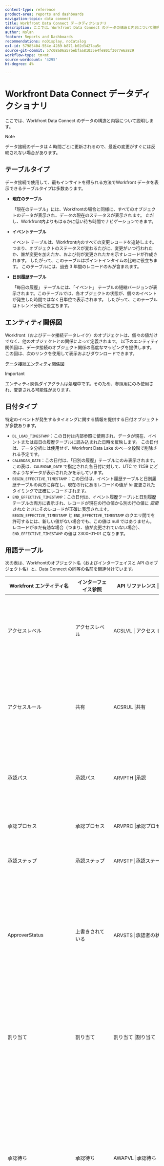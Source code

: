 ```yaml
---
content-type: reference
product-area: reports and dashboards
navigation-topic: data connect
title: Workfront Data Connect データディクショナリ
description: ここでは、Workfront Data Connect のデータの構造と内容について説明します。
author: Nolan
feature: Reports and Dashboards
recommendations: noDisplay, noCatalog
exl-id: 57985404-554e-4289-b871-b02d3427aa5c
source-git-commit: 57c08a06a57bebfaa81035e4fe801f3077e6a829
workflow-type: tm+mt
source-wordcount: '4295'
ht-degree: 4%

---
```


# Workfront Data Connect データディクショナリ

ここでは、Workfront Data Connect のデータの構造と内容について説明します。

>[!NOTE]
>
>データ接続のデータは 4 時間ごとに更新されるので、最近の変更がすぐには反映されない場合があります。

## テーブルタイプ

データ接続で使用して、最もインサイトを得られる方法でWorkfront データを表示できるテーブルタイプは多数あります。

* **現在のテーブル**

  「現在のテーブル」には、Workfrontの場合と同様に、すべてのオブジェクトのデータが表示され、データの現在のステータスが表示されます。 ただし、Workfront内よりもはるかに低い待ち時間でナビゲーションできます。

* **イベントテーブル**

  イベント テーブルは、Workfront内のすべての変更レコードを追跡します。つまり、オブジェクトのステータスが変わるたびに、変更がいつ行われたか、誰が変更を加えたか、および何が変更されたかを示すレコードが作成されます。 したがって、このテーブルはポイントインタイムの比較に役立ちます。 このテーブルには、過去 3 年間のレコードのみが含まれます。

* **日別履歴テーブル**

  「毎日の履歴」 テーブルには、「イベント」 テーブルの短縮バージョンが表示されます。このテーブルでは、各オブジェクトの状態が、個々のイベントが発生した時間ではなく日単位で表示されます。 したがって、このテーブルはトレンド分析に役立ちます。

<!-- Custom table -->

## エンティティ関係図

Workfront（およびデータ接続データレイク）のオブジェクトは、個々の値だけでなく、他のオブジェクトとの関係によって定義されます。 以下のエンティティ関係図は、データ接続のオブジェクト関係の高度なマッピングを提供します。 この図は、次のリンクを使用して表示およびダウンロードできます。

[データ接続エンティティ関係図](/help/quicksilver/reports-and-dashboards/data-lake/assets/Workfront-data-lake_entity-relationship-diagram.pdf)

>[!IMPORTANT]
>
>エンティティ関係ダイアグラムは処理中です。そのため、参照用にのみ使用され、変更される可能性があります。

## 日付タイプ

特定のイベントが発生するタイミングに関する情報を提供する日付オブジェクトが多数あります。

* `DL_LOAD_TIMESTAMP`：この日付は内部参照に使用され、データが現在、イベントまたは毎日の履歴テーブルに読み込まれた日時を反映します。 この日付は、データ分析には使用せず、Workfront Data Lake のベータ段階で削除される予定です。
* `CALENDAR_DATE`：この日付は、「日別の履歴」テーブルにのみ表示されます。 この表は、`CALENDAR_DATE` で指定された各日付に対して、UTC で 11:59 にどのようなデータが表示されたかを示しています。
* `BEGIN_EFFECTIVE_TIMESTAMP`：この日付は、イベント履歴テーブルと日別履歴テーブルの両方に存在し、現在の行にあるレコードの値が _to_ 変更されたタイミングで正確にレコードされます。
* `END_EFFECTIVE_TIMESTAMP`：この日付は、イベント履歴テーブルと日別履歴テーブルの両方に表示され、レコードが現在の行の値から別の行の値に _変更された_ ときにそのレコードが正確に表示されます。 `BEGIN_EFFECTIVE_TIMESTAMP` と `END_EFFECTIVE_TIMESTAMP` のクエリ間でを許可するには、新しい値がない場合でも、この値は null ではありません。 レコードがまだ有効な場合（つまり、値が変更されていない場合）、`END_EFFECTIVE_TIMESTAMP` の値は 2300-01-01 になります。

## 用語テーブル

次の表は、Workfrontのオブジェクト名（およびインターフェイスと API のオブジェクト名）と、Data Connect の同等の名前を関連付けています。

<table>
  <thead>
    <tr>
        <th>Workfront エンティティ名</th>
        <th>インターフェイス参照</th>
        <th>API リファレンス | ラベル</th>
        <th>Data Lake テーブル</th>
        <th>オプション</th>
        <th>関係フィールド</th>
        <th>関係テーブルとフィールド</th>
    </tr>
  </thead>
  <tbody>
    <tr>
        <td>アクセスレベル</td>
        <td>アクセスレベル</td>
        <td>ACSLVL | アクセス レベル</td>
        <td>ACCESSLEVELS_CURRENT<br>ACCESSLEVELS_DAILY_HISTORY<br>ACCESSLEVELS_EVENT</td>
        <td></td>
        <td>ACCESSLEVELID （self） <br>APPGLOBALID<br>LASTUPDATEDBYID<br>LEGACYACCESSLEVELID<br>OBJID<br>SYSID</td>
        <td>Self<br>Not 関係。内部アプリケーションの目的で使用されます <br>USER_CURRENT | USERID<br> 関係ではありません。内部アプリケーション目的で使用されます。<br>OBJCODE フィールドで識別されるオブジェクトの ID<br> 関係ではありません。内部アプリケーション目的で使用されます。</td>
    </tr>
    <tr>
        <td>アクセスルール</td>
        <td>共有</td>
        <td>ACSRUL |共有</td>
        <td>ACCESSRULES_CURRENT<br>ACCESSRULES_DAILY_HISTORY<br>ACCESSRULES_EVENT</td>
        <td></td>
        <td>ACCESSORID <br>ACCESSRULEID （self） <br>ANCESTORID <br>LASTUPDATEDBYID <br>SECURITYOBJID <br>SYSID</td>
        <td>ACCESSOROBJCODE フィールドで識別されるオブジェクトの ID<br>Self<br>ANCESTOROBJCODE フィールドで識別されるオブジェクトの ID<br>USERS_CURRENT | USERID<br>SECURITYOBJCODE フィールドで識別されるオブジェクトの ID<br> リレーションシップではありません。内部アプリケーションの目的で使用されます</td>
    </tr>
    <tr>
        <td>承認パス</td>
        <td>承認パス</td>
        <td>ARVPTH |承認</td>
        <td>APPROVALPATHS_CURRENT<br>APPROVALPATHS_DAILY_HISTORY<br>APPROVALPATHS_EVENT</td>
        <td></td>
        <td>APPROVALPATHID （セルフ） <br>APPROVALPROCESSID <br>ENTEREDBYID <br>GLOBALPATHID <br>LASTUPDATEDBYID <br>SYSID</td>
        <td>Self<br>APPROVALPROCESSES_CURRENT | APPROVALPROCESSID<br>USERS_CURRENT | USERID<br> 関係ではありません。内部アプリケーションの目的で使用されます <br>USERS_CURRENT | USERID<br> 関係ではありません。内部アプリケーションに使用されます</td>
    </tr>
    <tr>
        <td>承認プロセス</td>
        <td>承認プロセス</td>
        <td>ARVPRC |承認プロセス</td>
        <td>APPROVALPROCESSES_CURRENT<br>APPROVALPROCESSES_DAILY_HISTORY<br>APPROVALPROCESSES_EVENT</td>
        <td></td>
        <td>APPROVALPROCESSID （self） <br>ENTEREDBYID <br>LASTUPDATEDBYID<br>SYSID</td>
        <td>Self<br>USERS_CURRENT | USERID<br>USERS_CURRENT | USERID<br> 関係ではありません。内部アプリケーションに使用されます</td>
    </tr>
    <tr>
        <td>承認ステップ</td>
        <td>承認ステップ</td>
        <td>ARVSTP |承認ステージ</td>
        <td>APPROVALSTEPS_CURRENT<br>APPROVALSTEPS_DAILY_HISTORY<br>APPROVALSTEPS_EVENT</td>
        <td></td>
        <td>APPROVALPATHID <br>APPROVALSTEPID （self） <br>SYSID</td>
        <td>APPROVALPATHS_CURRENT | APPROVALPATHID<br>Self<br> 関係ではありません。内部適用のために使用されます</td>
    </tr>
    <tr>
        <td>ApproverStatus</td>
        <td>上書きされている</td>
        <td>ARVSTS |承認者の状態</td>
        <td>APPROVERSTATES_CURRENT<br>APPROVERSTATES_DAILY_HISTORY<br>APPROVERSTATES_EVENT</td>
        <td></td>
        <td>APPROVERSTATUSID （self） <br>APPROVABLEOBJID<br>APPROVALSTEPID<br>APPROVEDBYID <br>DELEGATEUSERID<br>LASTUPDATEDBYID <br>OPTASKID<br>OVERRIDDENUSERID<br>PROJECTID<br>STEPAPPROVERID<br>SYSID<br>TASKID<br>WILDCARDUSERID</td>
        <td>Self<br>APPROVABLEOBJCODE フィールドで識別されるオブジェクト ID<br>APPROVALSTEPS_CURRENT | APPROVALSTEPID<br>USERS_CURRENT | ユーザー ID <br>USERS_CURRENT | USERID<br>USERS_CURRENT | ユーザー ID <br>OPTASKS_CURRENT | OPTASKID<br>USERS_CURRENT | USERID<br>PROJECTS_CURRENT | PROJECTID<br>USERS_CURRENT | USERID<br> 関係ではありません。内部アプリケーションの目的で使用されます <br>TASKS_CURRENT | TASKID<br>USERS_CURRENT | ユーザー ID</td>
    </tr>
    <tr>
        <td>割り当て</td>
        <td>割り当て</td>
        <td>割り当て |割り当て</td>
        <td>ASSIGNMENTS_CURRENT<br>ASSIGNMENTS_DAILY_HISTORY<br>ASSIGNMENTS_EVENT</td>
        <td></td>
        <td>ASSIGNEDBYID<br>ASSIGNEDTOID<br>ASSIGNMENTID （self） <br>CATEGORYID<br>CLASSIFIERID<br>OPTASKID<br>PRIVATERATECARDID<br>PROJECTID<br>ROLEID<br>TASKID<br>TEAMID</td>
        <td>USER_CURRENT | USERID<br>USER_CURRENT | USERID<br>Self<br>CATEGORIES_CURRENT | CATEGORYID<br>Classifier テーブルは現在サポートされていません <br>OPTASK_CURRENT | OPTASKID<br>RATECARD_CURRENT | RATECARDID<br>PROJECT_CURRENT | PROJECTID<br>ROLE_CURRENT | ROLEID<br>TASK_CURRENT | TASKID<br>TEAM_CURRENT | TEAMID</td>
    </tr>
    <tr>
        <td>承認待ち</td>
        <td>承認待ち</td>
        <td>AWAPVL |承認待ち</td>
        <td>AWAITINGAPPROVALS_CURRENT<br>AWAITINGAPPROVALS_DAILY_HISTORY<br>AWAITINGAPPROVALS_EVENT</td>
        <td></td>
        <td>ACCESSREQUESTID<br>APPROVABLEID <br>APPROVERID <br>AWAITINGAPPROVALID （self） <br>DOCUMENTID <br>DOCUMENTVERSIONID<br>OPTASKID <br>PROJECTID <br>ROLEID <br>SUBMITTEDBYID <br>SYSID<br>TASKID <br>TEAMID <br>TIMESHEETID<br>USERID</td>
        <td>アクセス要求テーブルは現在サポートされていません <br> リレーションシップではありません。内部アプリケーションの目的で使用されます <br>USERS_CURRENT | USERID<br>Self<br>DOCUMENTS_CURRENT | DOCUMENTID<br>DOCUMENTVERSIONS_CURRENT | DOCUMENTVERSIONID<br>OPTASKS_CURRENT | OPTASKID<br>PROJECTS_CURRENT | PROJECTID<br>ROLES_CURRENT | ROLEID<br>USERS_CURRENT | USERID<br> 関係ではありません。内部アプリケーションの目的で使用されます <br>TASKS_CURRENT | TASKID<br>TEAMS_CURRENT | TEAMID<br>TIMESHEETS_CURRENT | TIMESHEETID<br>USERS_CURRENT | ユーザー ID</td>
    </tr>
    <tr>
        <td>ベースライン</td>
        <td>ベースライン</td>
        <td>ブリン | ベースライン</td>
        <td>BASELINES_CURRENT<br>BASELINES_DAILY_HISTORY<br>BASELINES_EVENT</td>
        <td></td>
        <td>BASELINEID （self） <br>EXCHANGERATEID <br>PROJECTID <br>SYSID</td>
        <td>Self<br>EXCHANGERATES_CURRENT | EXCHANGERATEID<br>PROJECTS_CURRENT | PROJECTID<br> 関係ではありません。内部適用のために使用されます</td>
    </tr>
    <tr>
        <td>ベースライン タスク</td>
        <td>ベースライン タスク</td>
        <td>BSTSK | ベースライン タスク</td>
        <td>BASELINETASKS_CURRENT<br>BASELINETASKS_DAILY_HISTORY<br>BASELINETASKS_EVENT</td>
        <td></td>
        <td>BASELINEID<br>BASELINETASKID （self） <br>EXCHANGERATEID <br>PROJECTID <br>SYSID<br>TASKID</td>
        <td>BASELINES_CURRENT | BASELINEID<br>Self<br>EXCHANGERATES_CURRENT | EXCHANGERATEID<br>PROJECTS_CURRENT | PROJECTID<br> リレーションシップではありません。内部アプリケーションの目的で使用されます <br>TASKS_CURRENT | TASKID</td>
    </tr>
    <tr>
        <td>請求レート</td>
        <td>レートまたはレートの上書き</td>
        <td>率 |請求料率</td>
        <td>RATES_CURRENT<br>RATES_DAILY_HISTORY<br>RATES_EVENT</td>
        <td></td>
        <td>ASSIGNMENTID<br>CLASSIFIERID<br>EXCHANGERATEID<br>NLBRCATEGORYID<br>NONLABORRESOURCEID<br>OBJID<br>PROJECTID<br>RATECARDID<br>RATEID （自己） <br>ROLEID<br>SOURCERATECARDID<br>SYSID<br>TEMPLATEID<br>USERID</td>
        <td>ASSIGNMENTS_CURRENT | ASSIGNMENTID<br>Classifier テーブルは現在サポートされていません <br>EXCHANGERATES_CURRENT | EXCHANGERATEID<br> 労力以外のリソース カテゴリ テーブルは現在サポートされていません <br>NONLABORRESOURCES_CURRENT | NONLABORRESOURCEID<br>OBJCODE フィールドで識別されるオブジェクトの ID<br>PROJECTS_CURRENT | PROJECTID <br>RATECARD_CURRENT | RATECARDID<br>Self<br>ROLES_CURRENT | ROLEID <br>RATECARD_CURRENT | RATECARDID <br> 関係ではありません。内部アプリケーション用に使用されます <br>TEMPLATES_CURRNT | TEMPLATEID<br>USERS_CURRENT | ユーザー ID</td>
    </tr>
    <tr>
        <td>請求記録</td>
        <td>請求記録</td>
        <td>請求書 |請求記録</td>
        <td>BILLINGRECORDS_CURRENT<br>BILLINGRECORDS_DAILY_HISTORY<br>BILLINGRECORDS_EVENT</td>
        <td></td>
        <td>BILLINGRECORDID （self） <br>CATEGORYID<br>EXCHANGERATEID <br>INVOICEID <br>LASTUPDATEDBYID <br>PROJECTID <br>SYSID</td>
        <td>Self<br>CATEGORIES_CURRENT | CATEGORYID<br>EXCHANGERATES_CURRENT | EXCHANGERATEID <br> 請求書テーブルは現在サポートされていません <br>USERS_CURRENT | ユーザー ID <br>PROJECTS_CURRENT | PROJECTID   <br> 関係ではありません。内部適用目的で使用されます</td>
    </tr>
    <tr>
        <td>予約</td>
        <td>予約</td>
        <td>予約 |予約</td>
        <td>BOOKINGS_CURRENT<br>BOOKINGS_DAILY_HISTORY<br>BOOKINGS_EVENT</td>
        <td></td>
        <td>BOOKINGID （self） <br>ENTEREDBYID<br>LASTUPDATEDBYID<br>NLBRCATEGORYID<br>NONLABORRESOURCEID<br>OBJID<br>PROJECTID<br>SYSID<br>TASKID<br>TEMPLATEID<br>TEMPLATETASKID<br>TOPOBJID</td>
        <td>Self<br>USERS_CURRENT | USERID<br>USERS_CURRENT | USERID<br> 労力以外のリソース カテゴリ テーブルは現在サポートされていません <br>NONLABORRESOURCES_CURRENT | NONLABORRESOURCEID<br>OBJOBJCODE フィールドで識別されるオブジェクトの ID<br>PROJECTS_CURRENT | PROJECTID <br> リレーションシップではありません。内部アプリケーションの目的で使用されます <br>TASKS_CURRENT | TASKID     <br>TEMPLATES_CURRENT | TEMPLATEID<br>TEMPLATETASKS_CURRENT | TEMPLATETASKID<br>TOPOBJCODE フィールドで識別されるオブジェクトの ID</td>
    </tr>
    <tr>
        <td>カテゴリ</td>
        <td>カスタムフォーム</td>
        <td>CTGY | カテゴリ</td>
        <td>CATEGORIES_CURRENT<br>CATEGORIES_DAILY_HISTORY<br>CATEGORIES_EVENT</td>
        <td></td>
        <td>CATEGORYID （self） <br>ENTEREDBYID<br>GROUPID <br>LASTUPDATEDBYID <br>SYSID</td>
        <td>Self<br>USERS_CURRENT | USERID<br>GROUPS_CURRENT | GROUPID <br>USERS_CURRENT | USERID <br> 関係ではありません。内部アプリケーションに使用されます</td>
    </tr>
    <tr>
        <td>カテゴリパラメーター</td>
        <td>カスタムフォームフィールド</td>
        <td>CTGYPA | カテゴリパラメーター</td>
        <td>CATEGORIESPARAMETERS_CURRENT<br>CATEGORIESPARAMETERS_DAILY_HISTORY<br>CATEGORIESPARAMETERS_EVENT</td>
        <td></td>
        <td>CATEGORIESPARAMETERID （self） <br>CATEGORYID<br>PARAMETERGROUPID<br>PARAMETERID    <br>SYSID</td>
        <td>Self<br>CATEGORIES_CURRENT | CATEGORYID<br> パラメーターグループ テーブルは現在サポートされていません <br>PARAMETERS_CURRENT | パラメーター ID    <br> 関係ではありません。内部適用目的で使用されます</td>
    </tr>
    <tr>
        <td>会社</td>
        <td>会社</td>
        <td>CMPY |会社</td>
        <td>COMPANIES_CURRENT<br>COMPANIES_DAILY_HISTORY<br>COMPANIES_EVENT</td>
        <td></td>
        <td>CATEGORYID<br>COMPANYID （self） <br>ENTEREDBYID<br>GROUPID<br>LASTUPDATEDBYID<br>PRIVATERATECARDID<br>SYSID</td>
        <td>CATEGORIES_CURRENT | CATEGORYID<br>Self<br>USERS_CURRENT | ユーザー ID <br>GROUPS_CURRENT | GROUPID<br>USERS_CURRENT | ユーザー ID <br>RATECARD_CURRENT | RATECARDID<br> 関係ではありません。内部適用目的で使用されます</td>
    </tr>
    <tr>
        <td>カスタム四半期</td>
        <td>カスタム四半期</td>
        <td>CSTQRT |カスタム四半期</td>
        <td>CUSTOMQUARTERS_CURRENT<br>CUSTOMQUARTERS_DAILY_HISTORY<br>CUSTOMQUARTERS_EVENT</td>
        <td></td>
        <td>CUSTOMQUARTERID （self） <br>SYSID</td>
        <td>自己 <br> 関係ではありません。内部申請のために使用されます</td>
    </tr>
    <tr>
        <td>CustomEnum</td>
        <td>条件、優先度、重要度、ステータス</td>
        <td>システム | カスタム列挙</td>
        <td>CUSTOMENUMS_CURRENT<br>CUSTOMENUMS_DAILY_HISTORY<br>CUSTOMENUMS_EVENT</td>
        <td>レコードのタイプは、「enumClass」プロパティを使用して識別されます。 必要なタイプは次のとおりです。<br>CONDITION_OPTASK<br>CONDITION_PROJ<br>CONDITION_TASK<br>PRIORITY_OPTASK<br>PRIORITY_PROJ<br>PRIORITY_TASK<br>SEVERITY_OPTASK<br>STATUS_OPTASK<br>STATUS_PROJ<br>STATUS_TASK</td>
        <td>ENTEREDBYID<br>GROUPID</td>
        <td>USER_CURRENT | USERID<br>GROUP_CURRENT | GROUPID</td>
    </tr>
    <tr>
        <td>ドキュメント</td>
        <td>ドキュメント</td>
        <td>DOCU | ドキュメント</td>
        <td>DOCUMENTS_CURRENT<br>DOCUMENTS_DAILY_HISTORY<br>DOCUMENTS_EVENT<br>DOCUMENTS_CUSTOM_VALUE_CURRENT<br>DOCUMENTS_CUSTOM_VALUE_DAILY_HISTORY<br>DOCUMENTS_CUSTOM_VALUE_EVENT</td>
        <td></td>
        <td>CATEGORYID<br>CHECKEDOUTBYID<br>DOCUMENTID<br>DOCUMENTREQUESTID<br>EXCHANGERATEID<br>ITERATIONID<br>LASTNOTEID<br>LASTUPDATEDBYID<br>NOTEID<br>OBJID<br>OPTASKID<br>OWNERID<br>PORTFOLIID<br>PROGRAMID<br>PROJECTID<br>RELEASEVERSIONID<br>TASKID<br> TEMPLATEID<br>TEMPLATETASKID<br>TOPOBJID<br>USERID</td>
        <td>CATEGORIES_CURRENT | CATEGORYID<br>USER_CURRENT | USERID<br>Self<br>Document Request テーブルは現在サポートされていません <br>EXCHANGERATES_CURRENT | EXCHANGERATEID<br>ITERATIONS_CURRENT | ITERATIONID<br>NOTE_CURRENT | NOTEID<br>USER_CURRENT | USERID<br>NOTE_CURRENT | DOCOBJCODE 値 <br>OPTASK_CURRENT に応じた NOTEID<br>Varibale | OPTASKID<br>USER_CURRENT | ユーザー ID<br>PORTFOLIO_現在 | PORTFOLIOID<br>PROGRAM_CURRENT | PROGRAMID<br>PROJECT_CURRENT | PROJECTID<br>Release バージョン テーブルは現在サポートされていません <br>TASK_CURRENT | TASKID<br>TEMPLATES_CURRENT | TEMPLATEID<br>TEMPLATETASKS_CURRENT | TEMPLATETASKID<br>TOPOBJCODE value<br>USER_CURRENT に応じた変数 | ユーザー ID</td>
    </tr>
    <tr>
        <td>ドキュメントの承認</td>
        <td>ドキュメントの承認</td>
        <td>DOCAPL | ドキュメントの承認</td>
        <td>DOCAPPROVALS_CURRENT<br>DOCAPPROVALS_DAILY_HISTORY<br>DOCAPPROVALS_EVENT</td>
        <td></td>
        <td>APPROVERID<br>DOCAPPROVALID （self） <br>DOCUMENTID<br>NOTEID<br>REQUESTORID<br>SYSID</td>
        <td>USERS_CURRENT | USERID <br>Self<br>DOCUMENTS_CURRENT | DOCUMENTID<br>NOTES_CURRENT | NOTEID<br>USERS_CURRENT | USERID <br> 関係ではありません。内部アプリケーションに使用されます</td>
    </tr>
    <tr>
        <td>ドキュメントフォルダー</td>
        <td>ドキュメントフォルダー</td>
        <td>DOCFLD | DocsFolder</td>
        <td>DOCFOLDERS_CURRENT<br>DOCFOLDERS_DAILY_HISTORY<br>DOCFOLDERS_EVENT</td>
        <td></td>
        <td>DOCFOLDERID （self） <br>ENTEREDBYID<br>ISSUEID<br>ITERATIONID    <br>LINKEDFOLDERID<br>PARENTID<br>PORTFOLIIOID <br>PROGRAMID    <br>PROJECTID<br>SYSID<br>TASKID     <br>TEMPLATEID<br>TEMPLATETASKID<br>USERID</td>
        <td>Self<br>USERS_CURRENT | USERID<br>OPTASKS_CURRENT | OPTASKID<br>ITERATIONS_CURRENT | ITERATIONID<br>LINKEDFOLDERS_CURRENT | LINKEDFOLDERID<br>DOCFOLDERS_CURRENT | DOCFOLDERID<br>PORTFOLIO_現在 | ポートフォリオ ID <br>PROGRAM_CURRENT | PROGRAMID    <br>PROJECTS_CURRENT | PROJECTID <br> リレーションシップではありません。内部アプリケーションの目的で使用されます <br>TASKS_CURRENT | TASKID     <br>TEMPLATES_CURRENT | TEMPLATEID<br>TEMPLATETASKS_CURRENT | TEMPLATETASKID<br>USERS_CURRENT | ユーザー ID</td>
    </tr>
    <tr>
        <td>DocumentProvideMetadata</td>
        <td>ドキュメント提供メタデータ</td>
        <td>DOCMET | DocumentProviderMetadata</td>
        <td>DOCPROVIDERMETA_CURRENT<br>DOCPROVIDERMETA_DAILY_HISTORY<br>DOCPROVIDERMETA_EVENT</td>
        <td></td>
        <td>DOCPROVIDERMETAID （self） <br>SYSID</td>
        <td>自己 <br> 関係ではありません。内部申請のために使用されます</td>
    </tr>
    <tr>
        <td>DocumentProvider</td>
        <td>ドキュメント プロバイダー</td>
        <td>DOCPRO | ドキュメント プロバイダー</td>
        <td>DOCPROVIDERS_CURRENT<br>DOCPROVIDERS_DAILY_HISTORY<br>DOCPROVIDERS_EVENT</td>
        <td></td>
        <td>DOCPROVIDERCONFIGID<br>DOCPROVIDERID （self） <br>OWNERID    <br>SYSID</td>
        <td>DOCPROVIDERCONFIG_CURRENT | DOCPROVIDERCONFIGID<br>Self<br>USERS_CURRENT | ユーザー ID    <br> 関係ではありません。内部適用目的で使用されます</td>
    </tr>
    <tr>
        <td>DocumentProviderConfig</td>
        <td>ドキュメントプロバイダー設定</td>
        <td>DOCCFG | DocumentProviderConfig</td>
        <td>DOCPROVIDERCONFIG_CURRENT<br>DOCPROVIDERCONFIG_DAILY_HISTORY<br>DOCPROVIDERCONFIG_EVENT</td>
        <td></td>
        <td>DOCPROVIDERCONFIGID （self） <br>SYSID</td>
        <td>自己 <br> 関係ではありません。内部申請のために使用されます</td>
    </tr>
    <tr>
        <td>DocumentVersion</td>
        <td>ドキュメントのバージョン</td>
        <td>DOCV | ドキュメント バージョン</td>
        <td>DOCUMENTVERSIONS_CURRENT<br>DOCUMENTVERSIONS_DAILY_HISTORY<br>DOCUMENTVERSIONS_EVENT</td>
        <td></td>
        <td>DOCUMENTID<br>DOCUMENTPROVIDERID<br>DOCUMENTVERSIONID<br>ENTEREDBYID<br>EXTERNALSTORAGEID<br>PROOFAPPROVALSTATUSID<br>PROOFEDBYUSERID<br>PROOFID<br>PROOFOWNERID<br>PROOFSTAGEID</td>
        <td>DOCUMENT_CURRENT | DOCUMENTID<br>DOCPROVIDERS_CURRENT | DOCUMENTPROVIDERID<br>Self<br>USER_CURRENT | USERID<br>External ID<br>Proof Approval Status テーブルは現在サポートされていません <br>USER_CURRENT | USERID<br>Proof テーブルは現在サポートされていません <br>USER_CURRENT | USERID<br>Proof ステージ テーブルは現在サポートされていません</td>
    </tr>
    <tr>
        <td>為替レート</td>
        <td>為替レート</td>
        <td>EXRATE |為替相場</td>
        <td>EXCHANGERATES_CURRENT<br>EXCHANGERATES_DAILY_HISTORY<br>EXCHANGERATES_EVENT</td>
        <td></td>
        <td>EXCHANGERATEID （self） <br>PROJECTID<br>SYSID <br>TEMPLATEID  </td>
        <td>Self<br>PROJECTS_CURRENT | PROJECTID <br> リレーションシップではありません。内部アプリケーション用に使用されます <br>TEMPLATES_CURRENT | TEMPLATEID  </td>
    </tr>
    <tr>
        <td>費用</td>
        <td>費用</td>
        <td>有効期限 |費用</td>
        <td>EXPENSES_CURRENT<br>EXPENSES_DAILY_HISTORY<br>EXPENSES_EVENT</td>
        <td></td>
        <td>BILLINGRECORDID<br>CATEGORYID<br>ENTEREDBYID<br>EXCHANGERATEID<br>EXPENSEID （セルフ） <br>EXPENSETYPEID<br>LASTUPDATEDBYID<br>OBJID<br>PROJECTID<br>SYSID<br>TASKID<br>TEMPLATETASKID<br>TEMPLATETASKID<br>TOPOBJID</td>
        <td>BILLINGRECORDS_CURRENT | BILLINGRECORDID<br>CATEGORIES_CURRENT | CATEGORYID<br>USERS_CURRENT | USERID<br>EXCHANGERATES_CURRENT | EXCHANGERATEID <br>Self <br>EXPENSETYPES_CURRENT | EXPENSETTYPEID <br>USERS_CURRENT | USERID <br>OBJCODE フィールドで識別されるオブジェクトの ID <br>PROJECTS_CURRENT | PROJECTID <br> リレーションシップではありません。内部アプリケーションの目的で使用されます <br>TASKS_CURRENT | TASKID<br>TEMPLATES_CURRENT | TEMPLATEID<br>TEMPLATETASKS_CURRENT | TEMPLATETASKID<br>TOPOBJCODE フィールドで識別されるオブジェクトの ID</td>
    </tr>
    <tr>
        <td>費用タイプ</td>
        <td>費用タイプ</td>
        <td>EXPTYPE |費用タイプ</td>
        <td>EXPENSETYPES_CURRENT<br>EXPENSETYPES_DAILY_HISTORY<br>EXPENSETYPES_EVENT</td>
        <td></td>
        <td>APPGLOBALID<br>EXPENSETYPEID （self） <br>OBJID <br>SYSID  </td>
        <td>関係ではありません。内部アプリケーション目的で使用されます <br>Self<br>OBJCODE フィールドで識別されるオブジェクトの ID<br> 関係ではありません。内部アプリケーション目的で使用されます  </td>
    </tr>
    <tr>
        <td>グループ</td>
        <td>グループ</td>
        <td>GROUP | グループ</td>
        <td>GROUPS_CURRENT<br>GROUPS_DAILY_HISTORY<br>GROUPS_EVENT</td>
        <td></td>
        <td>BUSINESSLEADERID<br>CATEGORYID<br>ENTEREDBYID<br>GROUPID<br>LAYOUTTEMPLATEID<br>PARENTID<br>ROOTID<br>UITEMPLATEID</td>
        <td>USER_CURRENT | USERID<br>CATEGORIES_CURRENT | CATEGORYID<br>USER_CURRENT | USERID<br>Self<br>Layout テンプレート テーブルはサポートされません <br>GROUP_CURRENT | GROUPID<br>GROUP_CURRENT | GROUPID<br>UITEMPLATES_CURRENT | UITEMPLATEID</td>
    </tr>
    <tr>
        <td>時間</td>
        <td>時間</td>
        <td>時間 |時間</td>
        <td>HOURS_CURRENT<br>HOURS_DAILY_HISTORY<br>HOURS_EVENT</td>
        <td></td>
        <td>APPROVEDBYID<br>BILLINGRECORDID<br>CATEGORYID<br>CLASSIFIERID<br>DUPID<br>EXCHANGERATEID<br>EXTERNALTIMESHEETID<br>HOURRID<br>HOURTYPEID<br>LASTUPDATEDBYID<br>OPTASKID<br>OWNERID<br>PROJECTID<br>PROJECTOVERHEADID<br>ROLEID<br>TASKID<br>TIMESHEETID 日</td>
        <td>USER_CURRENT | USERID<br>BILLINGRECORDS_CURRENT | BILLINGRECORDID<br>CATEGORIES_CURRENT | CATEGORYID<br>Classifier テーブルは現在サポートされていません <br> リレーションシップではありません。内部アプリケーションの目的で使用されます <br>EXCHANGERATES_CURRENT | EXCHANGERATEID<br>Workfrontのリレーションシップではありません。外部システムへの統合に使用されます <br>Self<br>HOURTYPE_CURRENT | HOURTYPEID<br>USER_CURRENT | USERID<br>OPTASK_CURRENT | OPTASKID<br>USER_CURRENT | USERID<br>PROJECT_CURRENT | PROJECTID<br> リレーションシップではありません。内部アプリケーション用に使用されます <br>ROLE_CURRENT | ROLEID<br>TASK_CURRENT | TASKID<br>TIMESHEET_CURRENT | TIMESHEETID</td>
    </tr>
    <tr>
        <td>時間タイプ</td>
        <td>時間タイプ</td>
        <td>時間 |時間タイプ</td>
        <td>HOURTYPES_CURRENT</td>
        <td></td>
        <td>APPGLOBALID<br>HOURTYPEID<br>OBJID</td>
        <td>関係ではない。内部アプリケーション目的で使用 <br>Self<br> 関係ではない。内部アプリケーション目的で使用</td>
    </tr>
    <tr>
        <td>イテレーション</td>
        <td>イテレーション</td>
        <td>ITRN |反復</td>
        <td>ITERATIONS_CURRENT<br>ITERATIONS_DAILY_HISTORY<br>ITERATIONS_EVENT</td>
        <td></td>
        <td>CATEGORYID<br>ENTEREDBYID<br>ITERATIONID （self） <br>LASTUPDATEDBYID<br>OWNERID<br>SYSID<br>TEAMID</td>
        <td>CATEGORIES_CURRENT | CATEGORYID<br>USERS_CURRENT | USERID <br>Self<br>USERS_CURRENT | ユーザー ID <br>USERS_CURRENT | USERID <br> 関係ではありません。内部アプリケーション目的で使用されます <br>TEAMS_CURRENT | TEAMID</td>
    </tr>
    <tr>
        <td>ジャーナルエントリ</td>
        <td>ジャーナルエントリ</td>
        <td>ジャングル |仕訳</td>
        <td>JOURNALENTRIES_CURRENT<br>JOURNALENTRIES_DAILY_HISTORY<br>JOURNALENTRIES_EVENT</td>
        <td></td>
        <td>APPROVERSTATUSID<br>ASSIGNMENTID<br>AUDITRECORDID<br>BASELINEID<br>BILLINGRECORDID<br>COMPANYID<br>DOCUMENTSHAREID<br><br> EDITEDBYID<br>EXPENSEID<br>HOURID<br>INITIALIVEID<br>JOURNALENTRIEID （self） <br>OBJID<br>OPTASKID<br>PORTFOLIIOID<br>PROGRAMID<br> PROJECTID<br>SUBOBJID<br>SUBSCRIBEID<br><br> <br> <br> <br> <br> SYSID の TASKID で TEMPLATEID を使用する場合</td>
        <td>APPROVERSTATES_CURRENT | APPROVERSTATUSID<br>ASSIGNMENTS_CURRENT | ASSIGNMENTID<br> 監査レコードテーブルは現在サポートされていません <br>BASELINES_CURRENT | BASELINEID <br>BILLINGRECORDS_CURRENT | BILLINGRECORDID<br>COMPANIES_CURRENT | COMPANYID <br>DOCUMENTS_CURRENT | DOCUMENTID <br> ドキュメント共有テーブルは現在サポートされていません <br>USERS_CURRENT | USERID<br>EXPENSES_CURRENT | EXPENSEID<br>HOURS_CURRENT | HOURID<br>Initiative テーブルは現在サポートされていません <br>Self<br>OBJCODE フィールドで識別されるオブジェクトの ID<br>OPTASKS_CURRENT | OPTASKID<br>PORTFOLIO_現在 | PORTFOLIOID<br>PROGRAM_CURRENT | PROGRAMID<br>PROJECTS_CURRENT | PROJECTID <br>SUBOBJCODE フィールドで識別されるオブジェクトの ID<br>Subscribe テーブルは現在サポートされていません <br> リレーションシップではありません。内部アプリケーションの目的で使用されます <br>TASKS_CURRENT | TASKID<br>TEMPLATES_CURRENT | TEMPLATEID<br>TIMESHEETS_CURRENT | TIMESHEETID<br>TOPOBJCODE フィールドで識別されるオブジェクトの ID<br>USERS_CURRENT | ユーザー ID</td>
    </tr>
    <tr>
        <td>LinkedFolder</td>
        <td>LinkedFolder</td>
        <td>LNKFDR | LinkedFolder</td>
        <td>LINKEDFOLDERS_CURRENT<br>LINKEDFOLDERS_DAILY_HISTORY<br>LINKEDFOLDERS_EVENT</td>
        <td></td>
        <td>DOCUMENTPROVIDERID<br>EXTERNALSTORAGEID<br>FOLDERID<br>LINKEDBYID<br>LINKEDFOLDERID （self） <br>SYSID</td>
        <td>DOCPROVIDERS_CURRENT | DOCPROVIDERID<br>External ID<br>DOCFOLDERS_CURRENT | DOCFOLDERID<br>USERS_CURRENT | USERID <br>Self<br>Not a relationship；内部アプリケーション目的で使用されます  </td>
    </tr>
    <tr>
        <td>マイルストーン</td>
        <td>マイルストーン</td>
        <td>マイル | マイルストーン</td>
        <td>MILESTONES_CURRENT<br>MILESTONES_DAILY_HISTORY<br>MILESTONES_EVENT</td>
        <td></td>
        <td>LASTUPDATEDBYID<br>MILESTONEID<br>MILESTONEPATHID</td>
        <td>USER_CURRENT | USERID<br>Self<br>MILESTONEPATH_CURRENT | MILESTONEID</td>
    </tr>
    <tr>
        <td>MilestonePath</td>
        <td>マイルストーンパス</td>
        <td>MPATH | マイルストーン パス</td>
        <td>MILESTONEPATHS_CURRENT<br>MILESTONEPATHS_DAILY_HISTORY<br>MILESTONEPATHS_EVENT</td>
        <td></td>
        <td>ENTEREDBYID<br>LASTUPDATEDBYID<br>MILESTONEPATHID</td>
        <td>USER_CURRENT | USERID<br>USER_CURRENT | USERID<br>Self</td>
    </tr>
    <tr>
        <td>NonLaborResource</td>
        <td>労力以外のリソース</td>
        <td>NLBR |労力以外のリソース</td>
        <td>NONLABORRESOURCES_CURRENT<br>NONLABORRESOURCES_DAILY_HISTORY<br>NONLABORRESOURCES_EVENT</td>
        <td></td>
        <td>CATEGORYID<br>NONLABORRESOURCEID （self） <br>ENTEREDBYID<br>HOMEGROUPID<br>LASTUPDATEDBYID<br>NONLABORRESOURCECATEGORYID <br>SYSID  </td>
        <td>CATEGORIES_CURRENT | CATEGORYID<br>Self<br>USERS_CURRENT | ユーザー ID <br>GROUPS_CURRENT | GROUPID<br>USERS_CURRENT | USERID <br> 労力以外のリソース カテゴリ テーブルは現在サポートされていません <br> リレーションシップではありません。内部アプリケーション目的で使用されます    </td>
    </tr>
    <tr>
        <td>非稼働日</td>
        <td>スケジュールの例外</td>
        <td>非世界貿易型の |非稼働日</td>
        <td>NONWORKDAYS_CURRENT<br>NONWORKDAYS_DAILY_HISTORY<br>NONWORKDAYS_EVENT</td>
        <td></td>
        <td>NONWORKDAYID （self） <br>OBJID <br>SCHEDULEID <br>SYSID <br>USERID  </td>
        <td>Self<br>OBJCODE フィールドで識別されるオブジェクトの ID<br>SCHEDULES_CURRENT | SCHEDULEID <br> 関係ではありません。内部アプリケーション用に使用されます <br>USERS_CURRENT | ユーザー ID  </td>
    </tr>
    <tr>
        <td>メモ</td>
        <td>メモ</td>
        <td>メモ |注意</td>
        <td>NOTES_CURRENT<br>NOTES_DAILY_HISTORY<br>NOTES_EVENT</td>
        <td></td>
        <td>ATTACHDOCUMENTID<br>ATTACHOBJID<br>ATTACHOPTASKID<br>ATTACHWORKID<br>ATTACHWORKUSERID<br>AUDITRECORDID<br>COMPANYID<br>DOCUMENTID<br>EXTERNALSERVICEID<br>ITERATIONID<br>NOTEID<br>OBJID<br>OPTASKID<br>OWNERID<br>PARENTENDORSEMENTID<br>PARENTJOURNALENTRYID <br>PARENTNOTEID<br>PORTFOLIOID<br>PROGRAMID<br>PROJECTID<br><br> <br> <br> <br> <br> <br> <br> <br> <br> PROOFACTIONID は PROOFID の RICHTEXTNOTEIDid に対して TEMPLATETASKID を実行します。</td>
        <td>DOCUMENT_CURRENT | DOCUMENTID<br>ATTACHOBJCODE<br>OPTASK_CURRENT に応じた変数 | OPTASKID<br>WORKITEMS_CURRENT<br>USER_CURRENT | USERID<br> 監査レコードテーブルは現在サポートされていません <br>COMPANIES_CURRENT | COMPANYID <br>DOCUMENT_CURRENT | DOCUMENTID<br>Workfrontの関係ではありません。外部システムへの統合に使用されます <br>ITERATIONS_CURRENT | ITERATIONID<br>Self<br>NOTEOBJCODE<br>OPTASK_CURRENT に応じた変数 | OPTASKID<br>USER_CURRENT | USERID<br>Endorsement テーブルは現在サポートされていません <br>JOURNALENTRIES_CURRENT | JOURNALENTRYID<br>NOTE_CURRENT | NOTEID<br>PORTFOLIO_現在 | PORTFOLIOID<br>PROGRAM_CURRENT | PROGRAMID<br>PROJECT_CURRENT | PROJECTID<br>Proof Action テーブルは現在サポートされていません <br>Proof テーブルは現在サポートされていません <br>RESERVEDTEXTNOTES_CURRENT | RICHTEXTNOTEID<br>TASK_CURRENT | TASKID<br>TEMPLATES_CURRENT | TEMPLATEID<br>TEMPLATETASKS_CURRENT | TEMPLATETASKID<br>NOTE_CURRENT | NOTEID<br>TIMESHEET_CURRENT | TOPOBJCODE<br>USER<br>CURRENT に応じた TIMESHEETID_Variable | ユーザー ID</td>
    </tr>
    <tr>
        <td>オブジェクトの統合</td>
        <td>オブジェクトの統合</td>
        <td>OBJECT | ObjectIntegration</td>
        <td>OBJECTINTEGRATION_CURRENT<br>OBJECTINTEGRATION_DAILY_HISTORY<br>OBJECTINTEGRATION_EVENT</td>
        <td></td>
        <td>LINKEDOBJECTID<br>OBJECTINTEGRATIONID   （self） <br>OBJID <br>SYSID  </td>
        <td>LINKEDOBJECTCODE フィールドで特定されたオブジェクトの ID <br>Self<br>OBJCODE フィールドで特定されたオブジェクトの ID <br> 関係ではなく、内部アプリケーション目的で使用されます  </td>
    </tr>
    <tr>
        <td>オブジェクトカテゴリ</td>
        <td>オブジェクトカテゴリ</td>
        <td>OBJCAT | オブジェクト カテゴリ</td>
        <td>OBJECTSCATEGORIES_CURRENT<br>OBJECTSCATEGORIES_DAILY_HISTORY<br>OBJECTSCATEGORIES_EVENT</td>
        <td></td>
        <td>CATEGORYID<br>OBJECTSCATEGORYID （self） <br>OBJID <br>SYSID  </td>
        <td>CATEGORIES_CURRENT | CATEGORYID<br>Self<br>OBJCODE フィールドで識別されるオブジェクトの ID<br> 関係ではありません。内部アプリケーション目的で使用されます  </td>
    </tr>
    <tr>
        <td>OpTask</td>
        <td>問題、要求</td>
        <td>OPTASK |問題</td>
        <td>OPTASKS_CURRENT<br>OPTASKS_DAILY_HISTORY<br>OPTASKS_EVENT<br>OPTASKS_CUSTOM_VALUE_CURRENT<br>OPTASKS_CUSTOM_VALUE_DAILY_HISTORY<br>OPTASKS_CUSTOM_VALUE_EVENT</td>
        <td></td>
        <td>APPROVALPROCESSID<br>ASSIGNEDTOID<br>CATEGORYID<br>CURRENTAPPROVALSTEPID<br>ENTEREDBYID<br>EXCHANGERATEID<br>ITERATIONID<br>KANBANBOARDID<br>LASTCONDITIONNOTEID<br>LASTNOTEID<br>LASTUPDATEDBYID<br>OPTASKID<br>OWNERID<br>PROJECTID<br>QUEUEDEFID<br>EUEUEUID etopicid<br>RESOLVEOPTASKID<br>RESOLVEPROJECTID<br>RESOLVETASKID<br>RESOLVINGOBJID<br><br> <br> <br> <br> ROLEID は SOURCEOBJID です</td>
        <td>APPROVALPROCESSES_CURRENT | APPROVALPROCESSID<br>USER_CURRENT | USERID<br>CATEGORIES_CURRENT | CATEGORYID<br>APPROVALSTEPS_CURRENT | APPROVALSTEPID<br>USER_CURRENT | USERID<br>EXCHANGERATES_CURRENT | EXCHANGERATEID<br>ITERATIONS_CURRENT | ITERATIONID<br> かんばんボード テーブルは現在サポートされていません <br>NOTE_CURRENT | NOTEID<br>NOTE_CURRENT | NOTEID<br>USER_CURRENT | USERID<br>Self<br>USER_CURRENT | USERID<br>PROJECT_CURRENT | PROJECTID<br>Queue 定義テーブルはサポートされていません現在 <br> キュートピック テーブルはサポートされていません <br>OPTASK_CURRENT | OPTASKID<br>PROJECT_CURRENT | PROJECTID<br>TASK_CURRENT | RESOLVINGOBJCODE<br>ROLE<br>CURRENT に応じた TASKID_Variable | ROLEID<br>SOURCEOBJCODE_TASK<br>CURRENT に応じた変数 | TASKID<br>USER_CURRENT | USERID<br>TEAM_CURRENT | TEAMID</td>
    </tr>
    <tr>
        <td>パラメーター</td>
        <td>カスタムフィールド</td>
        <td>パラメーター | パラメーター</td>
        <td>PARAMETERS_CURRENT<br>PARAMETERS_DAILY_HISTORY<br>PARAMETERS_EVENT</td>
        <td></td>
        <td>LASTUPDATEDBYID<br>PARAMETERFILTERID<br>PARAMETERID （自己） <br>SYSID  </td>
        <td>USERS_CURRENT | USERID<br> パラメーターフィルターテーブルは現在サポートされていません <br>Self<br> リレーションシップではありません。内部アプリケーション目的で使用されます  </td>
    </tr>
    <tr>
        <td>パラメーターオプション</td>
        <td>パラメーターオプション</td>
        <td>POPT | パラメーターオプション</td>
        <td>PARAMETEROPTIONS_CURRENT<br>PARAMETEROPTIONS_DAILY_HISTORY<br>PARAMETEROPTIONS_EVENT</td>
        <td></td>
        <td>PARAMETERID<br>PARAMETEROPTIONID （self） <br>SYSID  </td>
        <td>PARAMETERS_CURRENT | PARAMETERID <br>Self <br> リレーションシップではありません。内部アプリケーションに使用されます  </td>
    </tr>
    <tr>
        <td>ポータル セクション</td>
        <td>レポート</td>
        <td>PTLSEC | レポート</td>
        <td>PORTALSECTIONS_CURRENT<br>PORTALSECTIONS_DAILY_HISTORY<br>PORTALSECTIONS_EVENT</td>
        <td></td>
        <td>APPGLOBALID<br>ENTEREDBYID<br>FILTERID<br>GROUPBYID<br>LASTUPDATEDBYID<br>LASTVIEWEDBYID<br>OBJID<br>PORTALSECTIONID （自己） <br>PREFERENCEID<br>PUBLICRUNASUSERID<br>REPORTFOLDERID<br>RUNASUSERID<br>SCHEDULEDREPORTID<br>SYSID<br>VIEWID</td>
        <td>関係ではありません。内部アプリケーション用に使用されます <br>USERS_CURRENT | ユーザー ID <br>UIFILTERS_CURRENT | FILTERID<br>UIGROUPBYS_CURRENT | GROUPBYID<br>USERS_CURRENT | ユーザー ID <br>USERS_CURRENT | USERID <br>OBJOBJCODE フィールドで識別されるオブジェクトの ID<br>Self<br>PREFERENCES_CURRENT | PREFERENCEID<br>USERS_CURRENT | ユーザー ID <br>REPORTFOLDERS_CURRENT | REPORTFOLDERID<br>USERS_CURRENT | USERID <br> スケジュール済みレポート テーブルは現在サポートされていません <br> リレーションシップではありません。内部アプリケーションの目的で使用されます <br>UIVIEWS_CURRENT | VIEWID</td>
    </tr>
    <tr>
        <td>「ポータル」タブ</td>
        <td>ダッシュボード</td>
        <td>PTLTAB | ダッシュボード</td>
        <td>PORTALTABS_CURRENT<br>PORTALTABS_DAILY_HISTORY<br>PORTALTABS_EVENT</td>
        <td></td>
        <td>DOCID<br>LASTUPDATEDBYID<br>PORTALPROFILEID<br>PORTALTABID （self） <br>SYSID<br>USERID</td>
        <td>関係ではありません。内部アプリケーション用に使用されます <br>USERS_CURRENT | USERID <br> ポータル プロファイル テーブルはサポートされません <br>Self<br>Not a relationship; used for internal application purposes <br>USERS_CURRENT | ユーザー ID  </td>
    </tr>
    <tr>
        <td>ポータルのタブセクション</td>
        <td>ダッシュボードセクション</td>
        <td>PRTBSC | [ ポータル ] タブ セクション</td>
        <td>PORTALTABSPORTALSECTIONS_CURRENT<br>PORTALTABSPORTALSECTIONS_DAILY_HISTORY<br>PORTALTABSPORTALSECTIONS_EVENT</td>
        <td></td>
        <td>CALENDARPORTALSECTIONID<br>EXTERNALSECTIONID<br>INTERNALSECTIONID<br>PORTALSECTIONOBJID<br>PORTALTABID<br>PORTALTABSECTIONID （self） <br>SYSID</td>
        <td>カレンダーポータルセクションがサポートされていません現在 <br> 外部セクションテーブルはサポートされていません現在 <br>PORTALSECTIONS_CURRENT | PORTALSECTIONID <br>PORTALSECTIONOBJCODE フィールドで識別されるオブジェクトの ID<br>PORTALTABS_CURRENT | PORTALTABID<br>Self<br> 関係ではありません。内部アプリケーション目的で使用されます</td>
    </tr>
    <tr>
        <td>PortalSectionLastViewer</td>
        <td>最終閲覧者のレポート</td>
        <td>PLSLSV | PortalSectionLastViewer</td>
        <td>REPORTLASTVIEWERS_CURRENT<br>REPORTLASTVIEWERS_DAILY_HISTORY<br>REPORTLASTVIEWERS_EVENT</td>
        <td></td>
        <td>REPORTID<br>REPORTLASTVIEWERID （self） <br>SYSID<br>VIEWERID</td>
        <td>PORTALSECTIONS_CURRENT | PORTALSECTIONID <br>REPORTLASTVIEWERID （self） <br> 関係ではありません。内部アプリケーションの目的で使用されます <br>USERS_CURRENT | ユーザー ID  </td>
    </tr>
    <tr>
        <td>ポートフォリオ</td>
        <td>ポートフォリオ</td>
        <td>ポート |Portfolio</td>
        <td>PORTFOLIO_現在 <br>PORTFOLIO_日別_履歴 <br>PORTFOLIO_イベント <br>PORTFOLIO_カスタム_値_現在 <br>PORTFOLIO_カスタム_値_日別_履歴 <br>PORTFOLIO_カスタム_値_イベント</td>
        <td></td>
        <td>ALIGNMENTSCORECARDID<br>CATEGORYID<br>ENTEREDBYID<br>GROUPID<br>LASTUPDATEDBYID<br>OWNERID<br>PORTFOLIOID</td>
        <td>スコアカードテーブルは現在サポートされていません <br>CATEGORIES_CURRENT | CATEGORYID<br>USER_CURRENT | USERID<br>GROUP_CURRENT | GROUPID<br>USER_CURRENT | USERID<br>USER_CURRENT | USERID<br>Self</td>
    </tr>
    <tr>
        <td>設定</td>
        <td>表示，フィルター，グループ化，レポート定義</td>
        <td>PROSET |環境設定</td>
        <td>PREFERENCES_CURRENT<br>PREFERENCES_DAILY_HISTORY<br>PREFERENCES_EVENT</td>
        <td></td>
        <td>APPGLOBALID<br>PREFERENCEID （self） <br>SYSID  </td>
        <td>関係ではない。内部アプリケーション目的で使用 <br>Self <br> 関係ではない。内部アプリケーション目的で使用  </td>
    </tr>
    <tr>
        <td>プログラム</td>
        <td>プログラム</td>
        <td>PRGM | プログラム</td>
        <td>PROGRAMS_CURRENT<br>PROGRAMS_DAILY_HISTORY<br>PROGRAMS_EVENT<br>PROGRAMS_CUSTOM_VALUE_CURRENT<br>PROGRAMS_CUSTOM_VALUE_DAILY_HISTORY<br>PROGRAMS_CUSTOM_VALUE_EVENT</td>
        <td></td>
        <td>CATEGORYID<br>ENTEREDBYID<br>GROUPID<br>LASTUPDATEDBYID<br>OWNERID<br>PORTFOLIOID<br>PROGRAMID</td>
        <td>CATEGORIES_CURRENT | CATEGORYID<br>USER_CURRENT | USERID<br>GROUP_CURRENT | GROUPID<br>USER_CURRENT | USERID<br>USER_CURRENT | ユーザー ID<br>PORTFOLIO_現在 | PORTFOLIOID<br>Self</td>
    </tr>
    <tr>
        <td>プロジェクト</td>
        <td>プロジェクト</td>
        <td>見込み | プロジェクト</td>
        <td>PROJECTS_CURRENT<br>PROJECTS_DAILY_HISTORY<br>PROJECTS_EVENT<br>PROJECTS_CUSTOM_VALUE_CURRENT<br>PROJECTS_CUSTOM_VALUE_DAILY_HISTORY<br>PROJECTS_CUSTOM_VALUE_EVENT</td>
        <td></td>
        <td>AEMNATIVEFOLDERTREESREFID<br>ALIGNMENTSCORECARDID<br>APPROVALPROCESSID<br>ATTACHEDARTECARDID<br>CATEGORYID<br>COMPANYID<br>CONVERTEDOPTASKID<br>CONVERTEDOPTASKORIGINATORID<br>CURRENTAPPROVALSTEPID<br>DELIVERABLESCORECARDID<br>ENTEREDBYID<br>GROUPID<br>LASTCONDITIONNOTEID<br>LASTID noteid<br>LASTUPDATEDBYID<br>MILESTONEPATHID<br>OWNERID<br>POPACCOUNTID<br>PORTFOLIIOID<br>PRIVATERATECARDID<br><br> <br> <br> <br> <br> <br> <br> <br> <br> PROGRAMID の PROGRAMIDID の QUEUEDEFID は QUEUEDEFID の ID で SUBMITTEDBYID の ID を持っています</td>
        <td>Workfrontの関係ではありません。外部のシステム <br> スコアカードテーブルへの統合に使用されます。現在、サポートされていません <br>APPROVALPROCESSES_CURRENT | APPROVALPROCESSID<br>RATECARD_CURRENT | RATECARDID<br>CATEGORIES_CURRENT | CATEGORYID<br>COMPANIES_CURRENT | COMPANYID <br>OPTASK_CURRENT | OPTASKID<br>USER_CURRENT | USERID<br>APPROVALSTEPS_CURRENT | APPROVALSTEPID<br>Scorecard テーブルは現在サポートされていません <br>USER_CURRENT | USERID<br>GROUP_CURRENT | GROUPID<br>NOTE_CURRENT | NOTEID<br>NOTE_CURRENT | NOTEID<br>USER_CURRENT | USERID<br>MILESTONEPATH_CURRENT | MILESTONEPATHID<br>USER_CURRENT | USERID<br>Pop アカウント テーブルは現在サポートされていません <br>PORTFOLIO_現在 | PORTFOLIOID<br>RATECARD_CURRENT | RATECARDID<br>PROGRAM_CURRENT | PROGRAMID<br>Self<br>Queue 定義テーブルは現在サポートされていません <br>OPTASK_CURRENT | OPTASKID<br>RESOURCEPOOLS_CURRENT | RESOURCEPOOLID<br>SCHEDULE_CURRENT | SCHEDULEID<br>USER_CURRENT | USERID<br>USER_CURRENT | USERID<br>TEAM_CURRENT | TEAMID<br>TEMPLATES_CURRENT | TEMPLATEID</td>
    </tr>
    <tr>
        <td>RateCard</td>
        <td>レートカード</td>
        <td>RTCRD |評価カード</td>
        <td>RATECARD_CURRENT<br>RATECARD_DAILY_HISTORY<br>RATECARD_EVENT</td>
        <td></td>
        <td>CATEGORYID<br>ENTEREDBYID<br>LASTUPDATEDBYID<br>RATECARDID （self） <br>SECURITYROOTID <br>SOURCEID<br>SYSID</td>
        <td>CATEGORYID<br>USERS_CURRENT | ユーザー ID <br>USERS_CURRENT | ユーザー ID    <br>Self<br>SECURITYOBJCODE フィールドで識別されるオブジェクトの ID<br>SOURCEOBJCODE フィールドで識別されるオブジェクトの ID<br> リレーションシップではありません。内部アプリケーション目的で使用されます  </td>
    </tr>
    <tr>
        <td>報告書フォルダー</td>
        <td>報告書フォルダー</td>
        <td>RPTFDR |報告書フォルダー</td>
        <td>REPORTFOLDERS_CURRENT<br>REPORTFOLDERS_DAILY_HISTORY<br>REPORTFOLDERS_EVENT</td>
        <td></td>
        <td>REPORTFOLDERID （self） <br>SYSID  </td>
        <td>自己 <br> 関係ではなく、内部適用目的で使用  </td>
    </tr>
    <tr>
        <td>予約時間</td>
        <td>（個人）休暇</td>
        <td>RESVT |休暇</td>
        <td>RESERVEDTIMES_CURRENT<br>RESERVEDTIMES_DAILY_HISTORY<br>RESERVEDTIMES_EVENT</td>
        <td></td>
        <td>RESERVEDTIMEID （セルフ） <br>SYSID<br>TASKID<br>USERID  </td>
        <td>Self<br>Not 関係。内部アプリケーションの目的で使用されます <br>TASKS_CURRENT | TASKID<br>USERS_CURRENT | ユーザー ID  </td>
    </tr>
    <tr>
        <td>リソースプール</td>
        <td>リソースプール</td>
        <td>RSPL | リソース プール</td>
        <td>RSRCPOOLS_CURRENT<br>RSRCPOOLS_DAILY_HISTORY<br>RSRCPOOLS_EVENT</td>
        <td></td>
        <td>ENTEREDBYID<br>LASTUPDATEDBYID <br>RESOURCEPOOLID （self） <br>SYSID  </td>
        <td>USERS_CURRENT | ユーザー ID <br>USERS_CURRENT | USERID <br>Self<br>Not a relationship；内部アプリケーション目的で使用されます  </td>
    </tr>
    <tr>
        <td>Rich Text メモ</td>
        <td>Rich Text メモ</td>
        <td>RHNOTE | Rich Text メモ</td>
        <td>RESERVEDTEXTNOTES_CURRENT<br>RESERVEDTEXTNOTES_DAILY_HISTORY<br>RESERVEDTEXTNOTES_EVENT</td>
        <td></td>
        <td>RICHTEXTNOTEID （self） <br>SYSID  </td>
        <td>自己 <br> 関係ではなく、内部適用目的で使用  </td>
    </tr>
    <tr>
        <td>リッチテキストパラメーター値</td>
        <td>リッチテキストパラメーター値</td>
        <td>CHVAL | RichTextParameterValue</td>
        <td>RICHTEXTPARAMETERVALUES_CURRENT<br>RICHTEXTPARAMETERVALUES_DAILY_HISTORY<br>RICHTEXTPARAMETERVALUES_EVENT</td>
        <td></td>
        <td>PARAMETERVALUEID<br>RICHTEXTPARAMETERVALUEID （self） <br>SYSID  </td>
        <td>パラメーター値テーブルは現在サポートされていません <br>Self <br> リレーションシップではありません。内部アプリケーション目的で使用されます  </td>
    </tr>
    <tr>
        <td>リスク</td>
        <td>リスク</td>
        <td>危険 |危険</td>
        <td>RISKS_CURRENT<br>RISKS_DAILY_HISTORY<br>RISKS_EVENT</td>
        <td></td>
        <td>ENTEREDBYID<br>EXCHANGERATEID<br>LASTUPDATEDBYID<br>PROJECTID<br>RISKID （セルフ） <br>RISKTYPEID<br>SYSID<br>TEMPLATEID</td>
        <td>USERS_CURRENT | USERID<br>EXCHANGERATES_CURRENT | EXCHANGERATEID<br>USERS_CURRENT | ユーザー ID <br>PROJECTS_CURRENT | PROJECTID   <br>Self<br>RISKTYPES_CURRENT | RISKTYPEID<br> 関係ではありません。内部アプリケーションの目的で使用されます <br>TEMPLATES_CURRENT | TEMPLATEID</td>
    </tr>
    <tr>
        <td>リスクタイプ</td>
        <td>リスクタイプ</td>
        <td>RSKTYPE |危険タイプ</td>
        <td>RISKTYPES_CURRENT<br>RISKTYPES_DAILY_HISTORY<br>RISKTYPES_EVENT</td>
        <td></td>
        <td>RISKTYPEID<br>SYSID</td>
        <td>自己 <br> 関係ではありません。内部申請のために使用されます</td>
    </tr>
    <tr>
        <td>役割</td>
        <td>担当業務</td>
        <td>役割 |担当業務</td>
        <td>ROLES_CURRENT<br>ROLES_DAILY_HISTORY<br>ROLES_EVENT</td>
        <td></td>
        <td>ENTEREDBYID<br>LAYOUTTEMPLATEID<br>PRIVATERATECARDID<br>ROLEID<br>UITEMPLATEID</td>
        <td>USER_CURRENT | USERID<br> レイアウト テンプレート テーブルはサポートされません <br>RATECARD_CURRENT | RATECARDID<br>Self<br>UITEMPLATES_CURRENT |UITEMPLATEID</td>
    </tr>
    <tr>
        <td>スケジュール</td>
        <td>スケジュール</td>
        <td>SCHED | スケジュール</td>
        <td>SCHEDULES_CURRENT<br>SCHEDULES_DAILY_HISTORY<br>SCHEDULES_EVENT</td>
        <td></td>
        <td>ENTEREDBYID<br>GROUPID<br>HOMEGROUPID<br>SCHEDULEID</td>
        <td>USER_CURRENT | USERID<br>GROUP_CURRENT | GROUPID<br>GROUP_CURRENT | GROUPID<br>Self</td>
    </tr>
    <tr>
        <td>ステップ承認者</td>
        <td>ステップ承認者</td>
        <td>SPAPVR |ステージ承認者</td>
        <td>STEPAPPROVERS_CURRENT<br>STEPAPPROVERS_DAILY_HISTORY<br>STEPAPPROVERS_EVENT</td>
        <td></td>
        <td>APPROVALSTEPID<br>ROLEID<br>STEPAPPROVERID （self） <br>SYSID <br>TEAMID<br>USERID</td>
        <td>APPROVALSTEPS_CURRENT | APPROVALSTEPID<br>ROLES_CURRENT | ROLEID<br>Self<br> 関係ではありません。内部アプリケーションの目的で使用されます <br>TEAMS_CURRENT | TEAMID<br>USERS_CURRENT | ユーザー ID</td>
    </tr>
    <tr>
        <td>タスク</td>
        <td>タスク</td>
        <td>タスク | タスク</td>
        <td>TASKS_CURRENT<br>TASKS_DAILY_HISTORY<br>TASKS_EVENT<br>TASKS_CUSTOM_VALUE_CURRENT<br>TASKS_CUSTOM_VALUE_DAILY_HISTORY_TASKS<br>CUSTOM_VALUE_EVENT</td>
        <td></td>
        <td>APPROVALPROCESSID<br>ASSIGNEDTOID<br>BILLINGRECORDID<br>CATEGORYID<br>CONVERTEDOPTASKID<br>CONVERTEDOPTASKORIGINATORID<br>CURRENTAPPROVALSTEPID<br>ENTEREDBYID<br>EXCHANGERATEID<br>GROUPID<br>ITERATIONID<br>KANBANBOARDID<br>LASTCONDITIONNOTEID<br>LASTUPDATEDBYID<br>LASTUPDATEDID <br>MILESTONEID<br>PARENTID<br>PROJECTID<br>RECURRENCERULEID<br>REJECTIONISSUEID<br><br> <br> <br> <br> <br> RESERVEDTIMEID は ROLEID です</td>
        <td>APPROVALPROCESSES_CURRENT | APPROVALPROCESSID<br>USER_CURRENT | USERID<br>BILLINGRECORDS_CURRENT | BILLINGRECORDID<br>CATEGORIES_CURRENT | CATEGORYID<br>OPTASK_CURRENT | OPTASKID<br>USER_CURRENT | USERID<br>APPROVALSTEPS_CURRENT | APPROVALSTEPID<br>USER_CURRENT | USERID<br>EXCHANGERATES_CURRENT | EXCHANGERATEID<br>GROUP_CURRENT | GROUPID<br>ITERATIONS_CURRENT | ITERATIONID<br> かんばんボード テーブルは現在サポートされていません <br>NOTE_CURRENT | NOTEID<br>NOTE_CURRENT | NOTEID<br>USER_CURRENT | USERID<br>MILESTONE_CURRENT | MILESTONEID<br>TASK_CURRENT | TASKID<br>PROJECT_CURRENT | PROJECTID<br>Recurrence Rule テーブルは現在サポートされていません <br>OPTASK_CURRENT | OPTASKID<br>RESERVEDTIMES_CURRENT | RESERVEDTIMEID<br>ROLE_CURRENT | ROLEID<br>USER_CURRENT | USERID<br>Self<br>TEAM_CURRENT | TEAMID<br>TEMPLATETASKS_CURRENT | TEMPLATETASKID</td>
    </tr>
    <tr>
        <td>タスクの先行タスク</td>
        <td>先行タスク</td>
        <td>先行 |先行タスク</td>
        <td>PREDECESSORS_CURRENT<br>PREDECESSORS_DAILY_HISTORY<br>PREDECESSORS_EVENT</td>
        <td></td>
        <td>ID （self） <br>PREDECESSORID<br>SUCCESSORID <br>SYSID</td>
        <td>Self<br>TASKS_カレント | TASKID<br>TASKS_CURRENT | TASKID <br> リレーションシップではありません。内部アプリケーションに使用されます</td>
    </tr>
    <tr>
        <td>チーム</td>
        <td>チーム</td>
        <td>TEAMOB | チーム</td>
        <td>TEAMS_CURRENT<br>TEAMS_DAILY_HISTORY<br>TEAMS_EVENT</td>
        <td></td>
        <td>ENTEREDBYID<br>GROUPID<br>LAYOUTTEMPLATEID<br>MYWORKVIEWID<br>OWNERID<br>REQUESTSVIEWID<br>SCHEDULEID<br>TEAMID<br>UITEMPLATEID</td>
        <td>USER_CURRENT | USERID<br>GROUP_CURRENT | GROUPID<br>Layout テンプレート テーブルはサポートされません <br>UIVIEWS_CURRENT | UIVIEWID<br>USER_CURRENT | USERID<br>UIVIEWS_CURRENT | UIVIEWID<br>SCHEDULE_CURRENT | SCHEDULEID<br>Self<br>UITEMPLATES_CURRENT |UITEMPLATEID</td>
    </tr>
    <tr>
        <td>チームメンバー</td>
        <td>その他のチーム、チームメンバー</td>
        <td>TEAMMB | チームメンバー</td>
        <td>TEAMMEMBERS_CURRENT<br>TEAMMEMBERS_DAILY_HISTORY<br>TEAMMEMBERS_EVENT</td>
        <td></td>
        <td>SYSID <br>TEAMID<br>TEAMMEMBERID （self） <br>USERID</td>
        <td>関係ではありません。内部アプリケーション目的で使用されます <br>TEAMS_CURRENT | TEAMID<br>Self<br>USERS_CURRENT | ユーザー ID</td>
    </tr>
    <tr>
        <td>TeamMemberRole</td>
        <td>チーム メンバーの役割</td>
        <td>チーム | チーム メンバーの役割</td>
        <td>TEAMMEMBERROLES_CURRENT<br>TEAMMEMBERROLES_DAILY_HISTORY<br>TEAMMEMBERROLES_EVENT</td>
        <td></td>
        <td>ROLEID <br>TEAMID<br>TEAMMEMBERROLEID （self） <br>USERID</td>
        <td>ROLES_CURRENT | ROLEID <br>TEAMS_CURRENT | TEAMID<br>Self<br>USERS_CURRENT | ユーザー ID</td>
    </tr>
    <tr>
        <td>テンプレート</td>
        <td>テンプレート</td>
        <td>テンプレ | テンプレート</td>
        <td>TEMPLATES_CURRENT<br>TEMPLATES_DAILY_HISTORY<br>TEMPLATES_EVENT</td>
        <td></td>
        <td>APPROVALPROCESSID<br>CATEGORYID<br>COMPANYID<br>DELIVERABLESCORECARDID<br>ENTEREDBYID<br>GROUPID<br>LASTNOTEID<br>LASTUPDATEDBYID<br>MILESTONEPATHID<br>OWNERID<br>PRIVATERATECARDID<br>PROGRAMID<br>QUEUEDEFID<br>SCHEDULEID<br>TEAMID<br>TEAMID<br>TEMPLATEID （セルフ）</td>
        <td>APPROVALPROCESSES_CURRENT | APPROVALPROCESSID<br>CATEGORIES_CURRENT | CATEGORYID<br>COMPANIES_CURRENT | COMPANYID   <br>DELIVERABLESCORECARDID <br>USERS_CURRENT | USERID<br>GROUPS_CURRENT | GROUPID<br>NOTES_CURRENT | NOTEID<br>USERS_CURRENT | USERID<br>MILESTONEPATH_CURRENT | MILESTONEPATHID <br>USERS_CURRENT | ユーザー ID <br>RATECARD_CURRENT | RATECARDID<br>PROGRAM_CURRENT | PROGRAMID<br>Queue 定義テーブルは現在サポートされていません <br>SCHEDULES_CURRENT | SCHEDULEID <br> 関係ではありません。内部アプリケーション用に使用されます <br>TEAMS_CURRENT | TEAMID<br>Self</td>
    </tr>
    <tr>
        <td>テンプレートの割り当て</td>
        <td>テンプレートの割り当て</td>
        <td>集計 | テンプレートの割り当て</td>
        <td>TEMPLATEASSIGNMENTS_CURRENT<br>TEMPLATEASSIGNMENTS_DAILY_HISTORY<br>TEMPLATEASSIGNMENTS_EVENT</td>
        <td></td>
        <td>ASSIGNEDTOID<br>CATEGORYID<br>LASTUPDATEDBYID<br>OBJID<br>ROLEID<br>SYSID<br>TEAMID<br>TEAMTIMELINEABLEID<br>TEMPLATEASSIGNMENTID （self） <br>TEMPLATETASKID</td>
        <td>USERS_CURRENT | USERID<br>CATEGORIES_CURRENT | CATEGORYID<br>USERS_CURRENT | USERID<br>OBJCODE フィールドで識別されるオブジェクトの ID<br>ROLES_CURRENT | ROLEID<br> 関係ではありません。内部アプリケーション目的で使用されます <br>TEAMS_CURRENT | TEAMID<br>Team Timelineable テーブルは現在サポートされていません <br>Self<br>TEMPLATETASKS_CURRENT |TEMPLATETASKID</td>
    </tr>
    <tr>
        <td>テンプレートタスク</td>
        <td>テンプレートタスク</td>
        <td>TTSK | テンプレート タスク</td>
        <td>TEMPLATETASKS_CURRENT<br>TEMPLATETASKS_DAILY_HISTORY<br>TEMPLATETASKS_EVENT</td>
        <td></td>
        <td>APPROVALPROCESSID<br>ASSIGNEDTOID<br>CATEGORYID<br>ENTEREDBYID<br>EXCHANGERATEID<br>LASTNOTEID<br>LASTUPDATEDBYID<br>MILESTONEID<br>PARENTID<br>RECURRENCERULEID<br>ROLEID<br>SYSID<br>TEAMID<br>TEAMELINEABLEID<br>TEMPLATEID<br>TEMPLATETTASKID （self）</td>
        <td>APPROVALPROCESSES_CURRENT | APPROVALPROCESSID<br>USERS_CURRENT | USERID<br>CATEGORIES_CURRENT | CATEGORYID<br>USERS_CURRENT | USERID<br>EXCHANGERATES_CURRENT | EXCHANGERATEID<br>NOTES_CURRENT | NOTEID<br>USERS_CURRENT | USERID<br>MILESTONE_CURRENT | MILESTONEID<br>TEMPLATETASKS_CURRENT |TEMPLATETASKID<br> 繰り返しルール テーブルは現在サポートされていません <br>ROLES_CURRENT | ROLEID<br> 関係ではありません。内部アプリケーション目的で使用されます <br>TEAMS_CURRENT | TEAMID<br>Team Timelineable テーブルは現在サポートされていません <br>TEMPLATES_CURRENT | TEMPLATEID<br>Self</td>
    </tr>
    <tr>
        <td>テンプレート タスクの先行タスク</td>
        <td>テンプレートの先行タスク</td>
        <td>TPRED |先行タスク</td>
        <td>TEMPLATEPREDECESSORS_CURRENT<br>TEMPLATEPREDECESSORS_DAILY_HISTORY<br>TEMPLATEPREDECESSORS_EVENT</td>
        <td></td>
        <td>PREDECESSORID<br>SUCCESSORID<br>TEMPLATEPREDECESSORID （self） <br>SYSID</td>
        <td>TEMPLATETASKS_CURRENT |TEMPLATETASKID<br>TEMPLATETASKS_CURRENT |TEMPLATETASKID <br>Self<br> リレーションシップではありません。内部アプリケーションに使用されます</td>
    </tr>
    <tr>
        <td>タイムシート</td>
        <td>タイムシート</td>
        <td>テスト | タイムシート</td>
        <td>TIMESHEETS_CURRENT<br>TIMESHEETS_DAILY_HISTORY<br>TIMESHEETS_EVENT</td>
        <td></td>
        <td>APPROVERID<br>LASTNOTEID<br>LASTUPDATEDBYID<br>TIMESHEETID<br>TIMESHEETPROFILEID<br>USERID</td>
        <td>USER_CURRENT | USERID<br>NOTE_CURRENT | NOTEID<br>USER_CURRENT | USERID<br>Self<br>TIMESHEETPROFILES_CURRENT | TIMESHEETPROFILEID<br>USER_CURRENT | ユーザー ID</td>
    </tr>
    <tr>
        <td>定期タイムシート</td>
        <td>定期タイムシート</td>
        <td>TSPRO |定期タイムシート</td>
        <td>TIMESHEETPROFILES_CURRENT<br>TIMESHEETPROFILES_DAILY_HISTORY<br>TIMESHEETPROFILES_EVENT</td>
        <td></td>
        <td>APPROVERID<br>ENTEREDBYID <br>GROUPID<br>SYSID<br>TIMESHEETPROFILEID （自分自身）</td>
        <td>USERS_CURRENT | USERID<br>USERS_CURRENT | ユーザー ID <br>GROUPS_CURRENT | GROUPID<br> 関係ではありません。内部アプリケーション目的で使用されます <br> 自己</td>
    </tr>
    <tr>
        <td>UI フィルター</td>
        <td>フィルター</td>
        <td>UFT | フィルター</td>
        <td>UIFILTERS_CURRENT<br>UIFILTERS_DAILY_HISTORY<br>UIFILTERS_EVENT</td>
        <td></td>
        <td>APPGLOBALID<br>ENTEREDBYID <br>LASTUPDATEDBYID <br>OBJID<br>PREFERENCEID<br>SYSID <br>UIFILTERID （セルフ）</td>
        <td>関係ではありません。内部アプリケーション目的で使用されます <br>USERS_CURRENT | ユーザー ID <br>USERS_CURRENT | USERID <br>OBJCODE フィールドで識別されるオブジェクトの ID<br>PREFERENCES_CURRENT | PREFERENCEID<br> 関係ではありません。内部アプリケーションの目的で使用されます <br>Self</td>
    </tr>
    <tr>
        <td>UI グループ化基準</td>
        <td>グループ化</td>
        <td>UIGB | グループ化</td>
        <td>UIGROUBYS_CURRENT<br>UIGROUBYS_DAILY_HISTORY<br>UIGROUBYS_EVENT</td>
        <td></td>
        <td>ENTEREDBYID<br>GROUPID <br>LASTUPDATEDBYID <br>SYSID <br>UITEMPLATEID （self）</td>
        <td>USERS_CURRENT | USERID<br>GROUPS_CURRENT | GROUPID <br>USERS_CURRENT | USERID <br> 関係ではありません。内部アプリケーション目的で使用されます <br> 自己</td>
    </tr>
    <tr>
        <td>UI テンプレート</td>
        <td>レイアウトテンプレート</td>
        <td>UITMPL | レイアウトテンプレート</td>
        <td>UITEMPLATES_CURRENT<br>UITEMPLATES_DAILY_HISTORY<br>UITEMPLATES_EVENT</td>
        <td></td>
        <td>APPGLOBALID<br>ENTEREDBYID <br>LASTUPDATEDBYID <br>OBJID<br>PREFERENCEID<br>SYSID <br>UIGROUPBYID （self）</td>
        <td>関係ではありません。内部アプリケーション目的で使用されます <br>USERS_CURRENT | ユーザー ID <br>USERS_CURRENT | USERID <br>OBJCODE フィールドで識別されるオブジェクトの ID<br>PREFERENCES_CURRENT | PREFERENCEID<br> 関係ではありません。内部アプリケーションの目的で使用されます <br>Self</td>
    </tr>
    <tr>
        <td>UI ビュー</td>
        <td>表示</td>
        <td>UIVIEW |表示</td>
        <td>UIVIEWS_CURRENT<br>UIVIEWS_DAILY_HISTORY<br>UIVIEWS_EVENT</td>
        <td></td>
        <td>APPGLOBALID<br>ENTEREDBYID <br>LASTUPDATEDBYID <br>OBJID<br>PREFERENCEID<br>SYSID <br>UIVIEWID （self）</td>
        <td>関係ではありません。内部アプリケーション目的で使用されます <br>USERS_CURRENT | ユーザー ID <br>USERS_CURRENT | USERID <br>OBJCODE フィールドで識別されるオブジェクトの ID<br>PREFERENCES_CURRENT | PREFERENCEID<br> 関係ではありません。内部アプリケーションの目的で使用されます <br>Self</td>
    </tr>
    <tr>
        <td>ユーザー</td>
        <td>ユーザー</td>
        <td>ユーザー | ユーザー</td>
        <td>USERS_CURRENT<br>USERS_DAILY_HISTORY<br>USERS_EVENT<br>USERS_CUSTOM_VALUE_CURRENT<br>USERS_CUSTOM_VALUE_DAILY_HISTORY<br>USERS_CUSTOM_VALUE_EVENT</td>
        <td></td>
        <td>ACCESSLEVELID<br>CATEGORYID<br>COMPANYID<br>DEFAULTHOURTYPEID<br>DELEGATIONTOID<br>EAUTHUSERID<br>ENTEREDBYID<br>HOMEGROUPID<br>HOMETEAMID<br>LASTENTEREDNOTEID<br>LASTUPDATEDBYID<br>LATESTUPDATENOTEID<br>LAYOUTTEMPLATEID<br>MANAGERID<br>PORTALPROFILEID<br><br> PREFUIID PRIVATERATECARDID<br>RESOURCEPOOLID<br>ROLEID<br>SCHEDULEID<br><br> <br> <br> TIMESHEETPROFILEID は UITEMPLATEID の UUMUSERID</td>
        <td>ACCESSLEVEL_CURRENT |ACCESSLEVELID<br>CATEGORIES_CURRENT | CATEGORYID<br>COMPANIES_CURRENT | COMPANYID <br>HOURTYPE_CURRENT | HOURTYPEID<br>USER_CURRENT | USERID<br> 関係ではありません。内部アプリケーションの目的で使用されます <br>USER_CURRENT | USERID<br>GROUP_CURRENT | GROUPID<br>TEAM_CURRENT | TEAMID<br>NOTE_CURRENT | NOTEID<br>USER_CURRENT | USERID<br>NOTE_CURRENT | NOTEID<br> レイアウト テンプレート テーブルはサポートされません <br>USER_CURRENT | USERID<br> ポータル プロファイル テーブルはサポートされません <br> リレーションシップではありません。内部アプリケーション用に使用されます <br>RATECARD_CURRENT | RATECARDID<br>RESOURCEPOOLS_CURRENT | RESOURCEPOOLID<br>ROLE_CURRENT | ROLEID<br>SCHEDULE_CURRENT | SCHEDULEID<br>TIMESHEETPROFILES_CURRENT | TIMESHEETPROFILEID<br>UITEMPLATES_CURRENT |UITEMPLATEID<br>Self<br> リレーションシップではありません。内部アプリケーションに使用されます</td>
    </tr>
    <tr>
        <td>ユーザーの委任</td>
        <td>ユーザーの委任</td>
        <td>USRDEL | ユーザーの委任</td>
        <td>USERDELEGATIONS_CURRENT<br>USERDELEGATIONS_DAILY_HISTORY<br>USERDELEGATIONS_EVENT</td>
        <td></td>
        <td>FROMUSERID<br>SYSID <br>TOUSERID <br>USERDELEGATIONID （self）</td>
        <td>USERS_CURRENT | USERID<br> 関係ではありません。内部アプリケーション用に使用されます <br>USERS_CURRENT | USERID <br>Self</td>
    </tr>
    <tr>
        <td>ユーザー グループ</td>
        <td>その他のグループ</td>
        <td>USRGPS | ユーザーグループ</td>
        <td>USERSGROUPS_CURRENT<br>USERSGROUPS_DAILY_HISTORY<br>USERSGROUPS_EVENT</td>
        <td></td>
        <td>GROUPID <br>SYSID<br>USERID <br>USERSGROUPID （自分自身）</td>
        <td>GROUPS_CURRENT | GROUPID <br> 関係ではありません。内部アプリケーション目的で使用されます <br>USERS_CURRENT | USERID <br>Self</td>
    </tr>
    <tr>
        <td>ユーザーの役割</td>
        <td>その他の役割</td>
        <td>USRROL | ユーザーの役割</td>
        <td>USERSROLES_CURRENT<br>USERSROLES_DAILY_HISTORY<br>USERSROLES_EVENT</td>
        <td></td>
        <td>ROLEID <br>SYSID<br>USERID    <br>USERROLESETID<br>USERSROLEID （self）</td>
        <td>ROLES_CURRENT | ROLEID <br> 関係ではありません。内部アプリケーション目的で使用されます <br>USERS_CURRENT | ユーザー ID    <br>USERROLESET_CURRENT | USERROLESETID<br>Self</td>
    </tr>
    <tr>
        <td>UserPrefValue</td>
        <td>UserPrefValue</td>
        <td>USERPF | ユーザー設定</td>
        <td>USERPREFVALUES_CURRENT<br>USERPREFVALUES_DAILY_HISTORY<br>USERPREFVALUES_EVENT</td>
        <td></td>
        <td>SYSID    <br>USERID <br>USERPREFVALUEID （self）</td>
        <td>関係ではありません。内部アプリケーション目的で使用されます <br>USERS_CURRENT | ユーザー ID    <br> セルフ</td>
    </tr>
    <tr>
        <td>UserRoleSet</td>
        <td>UserRoleSet</td>
        <td>URSET | UserRoleSet</td>
        <td>USERROLESET_CURRENT<br>USERROLESET_DAILY_HISTORY<br>USERROLESET_EVENT</td>
        <td></td>
        <td>PRIMARYROLEID <br>SYSID<br>USERID    <br>USERROLESETID （self）</td>
        <td>ROLES_CURRENT | ROLEID <br> 関係ではありません。内部アプリケーション目的で使用されます <br>USERS_CURRENT | USERID <br>Self</td>
    </tr>
    <tr>
        <td>UsersDecisions</td>
        <td>ユーザーの決定</td>
        <td>USRDEC | ユーザーの決定</td>
        <td>USERSDECISIONS_CURRENT<br>USERSDECISIONS_DAILY_HISTORY<br>USERSDECISIONS_EVENT</td>
        <td></td>
        <td>USERDECISIONID （self） <br>SYSID <br>USERID  </td>
        <td>自己 <br> 関係ではありません。内部アプリケーションの目的で使用されます <br>USERS_CURRENT | ユーザー ID </td>
    </tr>
    <tr>
        <td>作業項目</td>
        <td>作業アイテム</td>
        <td>WRKIM |作業項目</td>
        <td>WORKITEMS_CURRENT<br>WORKITEMS_DAILY_HISTORY<br>WORKITEMS_EVENT</td>
        <td></td>
        <td>ASSIGNMENTID <br>OBJID<br>OPTASKID    <br>PROJECTID <br>SYSID<br>TASKID    <br>USERID <br>WORKITEMID （self）</td>
        <td>ASSIGNMENTS_CURRENT | ASSIGNMENTID <br>OBJOBJCODE フィールドで識別されるオブジェクトの ID<br>OPTASK_CURRENT | OPTASKID    <br>PROJECTS_CURRENT | PROJECTID <br> リレーションシップではありません。内部アプリケーションの目的で使用されます <br>TASKS_CURRENT | TASKID    <br>USERS_CURRENT | ユーザー ID    <br> セルフ </td>
    </tr>
  </tbody>
</table>
